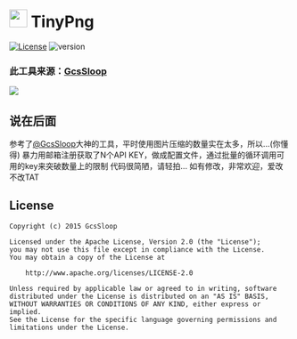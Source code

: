 # <img src="http://ww1.sinaimg.cn/large/005Xtdi2jw1f4v3ht2r2ij3074074jrl.jpg" width=32 /> TinyPng
[![License](https://img.shields.io/badge/license-Apache%202-green.svg)](https://www.apache.org/licenses/LICENSE-2.0)
![version](https://img.shields.io/badge/version-1.0.1-brightgreen.svg)

### 此工具来源：[GcsSloop](https://github.com/GcsSloop/TinyPngp)

![](http://ww4.sinaimg.cn/large/005Xtdi2gw1f4kksnoy72j313y07yjuk.jpg)

## 说在后面
参考了[@GcsSloop](https://github.com/GcsSloop)大神的工具，平时使用图片压缩的数量实在太多，所以...(你懂得)
暴力用邮箱注册获取了N个API KEY，做成配置文件，通过批量的循环调用可用的key来突破数量上的限制
代码很简陋，请轻拍...
如有修改，非常欢迎，爱改不改TAT

## License
```
Copyright (c) 2015 GcsSloop

Licensed under the Apache License, Version 2.0 (the "License");
you may not use this file except in compliance with the License.
You may obtain a copy of the License at

    http://www.apache.org/licenses/LICENSE-2.0

Unless required by applicable law or agreed to in writing, software
distributed under the License is distributed on an "AS IS" BASIS,
WITHOUT WARRANTIES OR CONDITIONS OF ANY KIND, either express or implied.
See the License for the specific language governing permissions and
limitations under the License.
```

